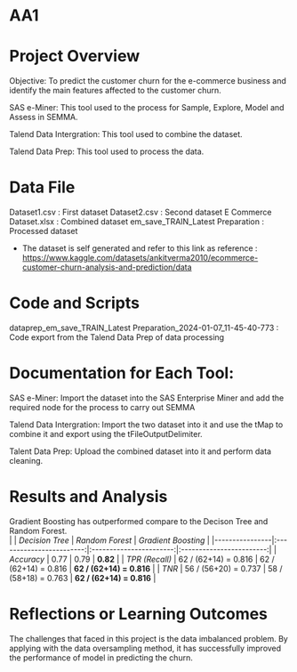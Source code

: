# AA1

# Project Overview
Objective: To predict the customer churn for the e-commerce business and identify the main features affected to the customer churn.

SAS e-Miner: This tool used to the process for Sample, Explore, Model and Assess in SEMMA.

Talend Data Intergration: This tool used to combine the dataset.

Talend Data Prep: This tool used to process the data.

# Data File
Dataset1.csv : First dataset
Dataset2.csv : Second dataset
E Commerce Dataset.xlsx : Combined dataset
em_save_TRAIN_Latest Preparation : Processed dataset
* The dataset is self generated and refer to this link as reference : https://www.kaggle.com/datasets/ankitverma2010/ecommerce-customer-churn-analysis-and-prediction/data 

# Code and Scripts

dataprep_em_save_TRAIN_Latest Preparation_2024-01-07_11-45-40-773 : Code export from the Talend Data Prep of data processing

# Documentation for Each Tool:

SAS e-Miner: Import the dataset into the SAS Enterprise Miner and add the required node for the process to carry out SEMMA

Talend Data Intergration: Import the two dataset into it and use the tMap to combine it and export using the tFileOutputDelimiter.

Talent Data Prep: Upload the combined dataset into it and perform data cleaning.

# Results and Analysis
Gradient Boosting has outperformed compare to the Decison Tree and Random Forest. 	
|                |      _Decision Tree_     |     _Random Forest_     |    _Gradient Boosting_   |
|----------------|:------------------------:|:-----------------------:|:------------------------:|
| _Accuracy_     |          0.77            |         0.79            |         **0.82**         |
| _TPR (Recall)_ |  62 / (62+14) = 0.816    | 62 / (62+14) = 0.816    | **62 / (62+14) = 0.816** |
| _TNR_          |  56 / (56+20) = 0.737    | 58 / (58+18) = 0.763    | **62 / (62+14) = 0.816** |

# Reflections or Learning Outcomes
The challenges that faced in this project is the data imbalanced problem. By applying with the data oversampling method, it has successfully improved the performance of model in predicting the churn. 


